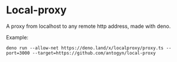 # Local-proxy

A proxy from localhost to any remote http address, made with deno.

Example:
```
deno run --allow-net https://deno.land/x/localproxy/proxy.ts --port=3000 --target=https://github.com/antogyn/local-proxy
```
